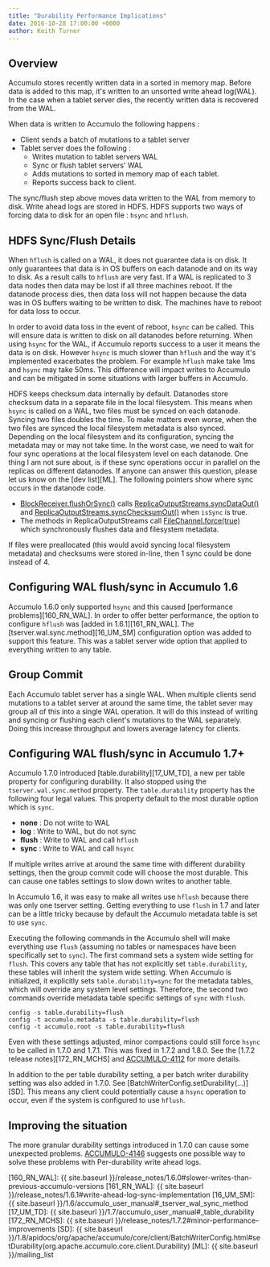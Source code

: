 ```yaml
---
title: "Durability Performance Implications"
date: 2016-10-28 17:00:00 +0000
author: Keith Turner
---
```


## Overview

Accumulo stores recently written data in a sorted in memory map.  Before data is
added to this map, it's written to an unsorted write ahead log(WAL).  In the
case when a tablet server dies, the recently written data is recovered from the
WAL.

When data is written to Accumulo the following happens :

 * Client sends a batch of mutations to a tablet server
 * Tablet server does the following :
   * Writes mutation to tablet servers WAL
   * Sync or flush tablet servers' WAL
   * Adds mutations to sorted in memory map of each tablet.
   * Reports success back to client.

The sync/flush step above moves data written to the WAL from memory to disk.
Write ahead logs are stored in HDFS. HDFS supports two ways of forcing data to
disk for an open file : `hsync` and `hflush`.  

## HDFS Sync/Flush Details

When `hflush` is called on a WAL, it does not guarantee data is on disk.  It
only guarantees that data is in OS buffers on each datanode and on its way to disk.
As a result calls to `hflush` are very fast.  If a WAL is replicated to 3 data
nodes then data may be lost if all three machines reboot.  If the datanode
process dies, then data loss will not happen because the data was in OS buffers
waiting to be written to disk.  The machines have to reboot for data loss to
occur.

In order to avoid data loss in the event of reboot, `hsync` can be called.  This
will ensure data is written to disk on all datanodes before returning.  When
using `hsync` for the WAL, if Accumulo reports success to a user it means the
data is on disk.  However `hsync` is much slower than `hflush` and the way it's
implemented exacerbates the problem.  For example `hflush` make take 1ms and
`hsync` may take 50ms.  This difference will impact writes to Accumulo and can
be mitigated in some situations with larger buffers in Accumulo.

HDFS keeps checksum data internally by default.  Datanodes store checksum data
in a separate file in the local filesystem.  This means when `hsync` is called
on a WAL, two files must be synced on each datanode.  Syncing two files doubles
the time. To make matters even worse, when the two files are synced the local
filesystem metadata is also synced.  Depending on the local filesystem and its
configuration, syncing the metadata may or may not take time.  In the worst
case, we need to wait for four sync operations at the local filesystem level on
each datanode. One thing I am not sure about, is if these sync operations occur
in parallel on the replicas on different datanodes.  If anyone can answer this
question, please let us know on the [dev list][ML]. The following pointers show
where sync occurs in the datanode code.

 * [BlockReceiver.flushOrSync()][fos] calls [ReplicaOutputStreams.syncDataOut()][ros1] and [ReplicaOutputStreams.syncChecksumOut()][ros2] when `isSync` is true.
 * The methods in ReplicaOutputStreams call [FileChannel.force(true)][fcf] which
   synchronously flushes data and filesystem metadata.

If files were preallocated (this would avoid syncing local filesystem metadata)
and checksums were stored in-line, then 1 sync could be done instead of 4.  

## Configuring WAL flush/sync in Accumulo 1.6

Accumulo 1.6.0 only supported `hsync` and this caused [performance
problems][160_RN_WAL].  In order to offer better performance, the option to
configure `hflush` was [added in 1.6.1][161_RN_WAL].  The
[tserver.wal.sync.method][16_UM_SM] configuration option was added to support
this feature.  This was a tablet server wide option that applied to everything
written to any table.

## Group Commit

Each Accumulo tablet server has a single WAL.  When multiple clients send
mutations to a tablet server at around the same time, the tablet sever may group
all of this into a single WAL operation.  It will do this instead of writing and
syncing or flushing each client's mutations to the WAL separately.  Doing this
increase throughput and lowers average latency for clients.

## Configuring WAL flush/sync in Accumulo 1.7+

Accumulo 1.7.0 introduced [table.durability][17_UM_TD], a new per table property
for configuring durability.  It also stopped using the `tserver.wal.sync.method`
property.  The `table.durability` property has the following four legal values.
This property default to the most durable option which is `sync`.  

 * **none** : Do not write to WAL            
 * **log**  : Write to WAL, but do not sync  
 * **flush** : Write to WAL and call `hflush` 
 * **sync** : Write to WAL and call `hsync`  

If multiple writes arrive at around the same time with different durability
settings, then the group commit code will choose the most durable.  This can
cause one tables settings to slow down writes to another table.  

In Accumulo 1.6, it was easy to make all writes use `hflush` because there was
only one tserver setting.  Getting everything to use `flush` in 1.7 and later
can be a little tricky because by default the Accumulo metadata table is set to
use `sync`. 

Executing the following commands in the Accumulo shell will make everything use
`flush` (assuming no tables or namespaces have been specifically set to `sync`).
The first command sets a system wide setting for `flush`.  This covers any table
that has not explicitly set `table.durability`, these tables will inherit the
system wide setting.  When Accumulo is initialized, it explicitly sets
`table.durability=sync` for the metadata tables, which will override any system
level settings.  Therefore, the second two commands override metadata table
specific settings of `sync` with `flush`.
  
```
config -s table.durability=flush
config -t accumulo.metadata -s table.durability=flush
config -t accumulo.root -s table.durability=flush
```

Even with these settings adjusted, minor compactions could still force `hsync`
to be called in 1.7.0 and 1.7.1.  This was fixed in 1.7.2 and 1.8.0.  See the
[1.7.2 release notes][172_RN_MCHS] and [ACCUMULO-4112] for more details.

In addition to the per table durability setting, a per batch writer durability
setting was also added in 1.7.0.  See
[BatchWriterConfig.setDurability(...)][SD].  This means any client could
potentially cause a `hsync` operation to occur, even if the system is
configured to use `hflush`.

## Improving the situation

The more granular durability settings introduced in 1.7.0 can cause some
unexpected problems.  [ACCUMULO-4146] suggests one possible way to solve these
problems with Per-durability write ahead logs.

[fcf]: https://docs.oracle.com/javase/8/docs/api/java/nio/channels/FileChannel.html#force-boolean-
[ros1]: https://github.com/apache/hadoop/blob/release-2.7.1/hadoop-hdfs-project/hadoop-hdfs/src/main/java/org/apache/hadoop/hdfs/server/datanode/fsdataset/ReplicaOutputStreams.java#L78
[ros2]: https://github.com/apache/hadoop/blob/release-2.7.1/hadoop-hdfs-project/hadoop-hdfs/src/main/java/org/apache/hadoop/hdfs/server/datanode/fsdataset/ReplicaOutputStreams.java#L87
[fos]: https://github.com/apache/hadoop/blob/release-2.7.1/hadoop-hdfs-project/hadoop-hdfs/src/main/java/org/apache/hadoop/hdfs/server/datanode/BlockReceiver.java#L358
[ACCUMULO-4146]: https://issues.apache.org/jira/browse/ACCUMULO-4146
[ACCUMULO-4112]: https://issues.apache.org/jira/browse/ACCUMULO-4112
[160_RN_WAL]: {{ site.baseurl }}/release_notes/1.6.0#slower-writes-than-previous-accumulo-versions
[161_RN_WAL]: {{ site.baseurl }}/release_notes/1.6.1#write-ahead-log-sync-implementation
[16_UM_SM]: {{ site.baseurl }}/1.6/accumulo_user_manual#_tserver_wal_sync_method
[17_UM_TD]: {{ site.baseurl }}/1.7/accumulo_user_manual#_table_durability
[172_RN_MCHS]: {{ site.baseurl }}/release_notes/1.7.2#minor-performance-improvements
[SD]: {{ site.baseurl }}/1.8/apidocs/org/apache/accumulo/core/client/BatchWriterConfig.html#setDurability(org.apache.accumulo.core.client.Durability)
[ML]: {{ site.baseurl }}/mailing_list
